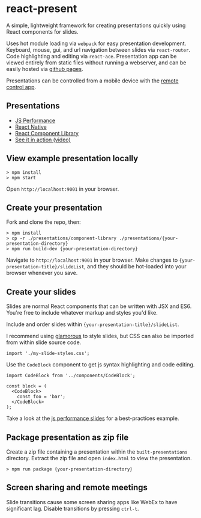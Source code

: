 # react-present

A simple, lightweight framework for creating presentations quickly using React components for slides.

Uses hot module loading via `webpack` for easy presentation development. Keyboard, mouse, gui, and url navigation between slides via `react-router`. Code highlighting and editing via `react-ace`. Presentation app can be viewed entirely from static files without running a webserver, and can be easily hosted via [github pages](https://pages.github.com/).

Presentations can be controlled from a mobile device with the [remote control app](remote/README.md).

## Presentations

 * [JS Performance](https://limscoder.github.io/react-present/pages/js-performance)
 * [React Native](https://limscoder.github.io/react-present/pages/react-native)
 * [React Component Library](https://limscoder.github.io/react-present/pages/component-library)
 * [See it in action (video)](https://www.youtube.com/watch?v=nQo0EdHNjto)

## View example presentation locally

    > npm install
    > npm start

Open `http://localhost:9001` in your browser.

## Create your presentation

Fork and clone the repo, then:

    > npm install
    > cp -r ./presentations/component-library ./presentations/{your-presentation-directory}
    > npm run build-dev {your-presentation-directory}

Navigate to `http://localhost:9001` in your browser. Make changes to `{your-presentation-title}/slideList`, and they should be hot-loaded into your browser whenever you save.

## Create your slides

Slides are normal React components that can be written with JSX and ES6. You're free to include whatever markup and styles you'd like.

Include and order slides within `{your-presentation-title}/slideList`.

I recommend using [glamorous](https://github.com/paypal/glamorous) to style slides, but CSS can also be imported from within slide source code.

    import './my-slide-styles.css';

Use the `CodeBlock` component to get js syntax highlighting and code editing.

    import CodeBlock from '../components/CodeBlock';

    const block = (
      <CodeBlock>
        const foo = 'bar';
      </CodeBlock>
    );

Take a look at the [js performance slides](presentations/js-performance/slideList.js) for a best-practices example.

## Package presentation as zip file

Create a zip file containing a presentation within the `built-presentations` directory.
Extract the zip file and open `index.html` to view the presentation.

    > npm run package {your-presentation-directory}

## Screen sharing and remote meetings

Slide transitions cause some screen sharing apps like WebEx to have significant lag.
Disable transitions by pressing `ctrl-t`.
